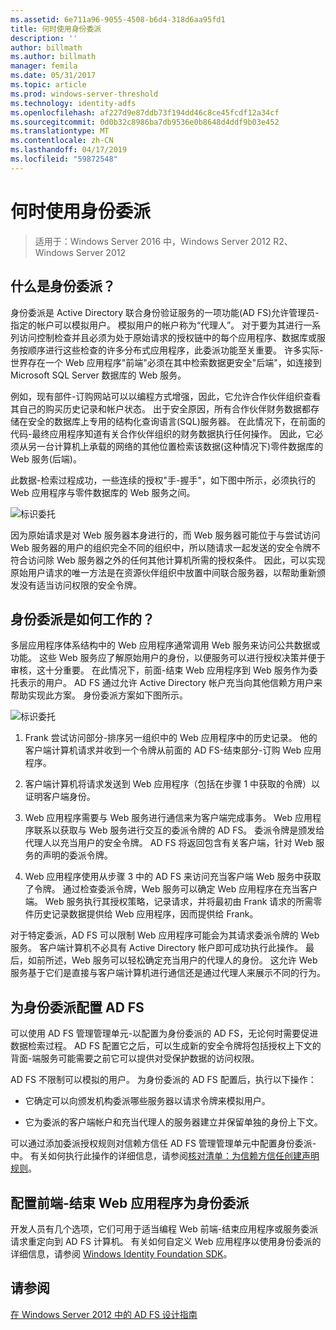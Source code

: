 ```yaml
---
ms.assetid: 6e711a96-9055-4508-b6d4-318d6aa95fd1
title: 何时使用身份委派
description: ''
author: billmath
ms.author: billmath
manager: femila
ms.date: 05/31/2017
ms.topic: article
ms.prod: windows-server-threshold
ms.technology: identity-adfs
ms.openlocfilehash: af227d9e87ddb73f194dd46c8ce45fcdf12a34cf
ms.sourcegitcommit: 0d0b32c8986ba7db9536e0b8648d4ddf9b03e452
ms.translationtype: MT
ms.contentlocale: zh-CN
ms.lasthandoff: 04/17/2019
ms.locfileid: "59872548"
---
```

# <a name="when-to-use-identity-delegation"></a>何时使用身份委派

>适用于：Windows Server 2016 中，Windows Server 2012 R2、 Windows Server 2012
  
## <a name="what-is-identity-delegation"></a>什么是身份委派？  
身份委派是 Active Directory 联合身份验证服务的一项功能\(AD FS\)允许管理员\-指定的帐户可以模拟用户。 模拟用户的帐户称为“代理人”。 对于要为其进行一系列访问控制检查并且必须为处于原始请求的授权链中的每个应用程序、数据库或服务按顺序进行这些检查的许多分布式应用程序，此委派功能至关重要。 许多实际\-世界存在一个 Web 应用程序"前端"必须在其中检索数据更安全"后端"，如连接到 Microsoft SQL Server 数据库的 Web 服务。  
  
例如，现有部件\-订购网站可以以编程方式增强，因此，它允许合作伙伴组织查看其自己的购买历史记录和帐户状态。 出于安全原因，所有合作伙伴财务数据都存储在安全的数据库上专用的结构化查询语言\(SQL\)服务器。 在此情况下，在前面的代码\-最终应用程序知道有关合作伙伴组织的财务数据执行任何操作。 因此，它必须从另一台计算机上承载的网络的其他位置检索该数据\(这种情况下\)零件数据库的 Web 服务\(后端\)。  
  
此数据\-检索过程成功，一些连续的授权"手\-握手"，如下图中所示，必须执行的 Web 应用程序与零件数据库的 Web 服务之间。  
  
![标识委托](media/adfs2_identitydelegationconcept.gif)  
  
因为原始请求是对 Web 服务器本身进行的，而 Web 服务器可能位于与尝试访问 Web 服务器的用户的组织完全不同的组织中，所以随请求一起发送的安全令牌不符合访问除 Web 服务器之外的任何其他计算机所需的授权条件。 因此，可以实现原始用户请求的唯一方法是在资源伙伴组织中放置中间联合服务器，以帮助重新颁发没有适当访问权限的安全令牌。  
  
## <a name="how-does-identity-delegation-work"></a>身份委派是如何工作的？  
多层应用程序体系结构中的 Web 应用程序通常调用 Web 服务来访问公共数据或功能。 这些 Web 服务应了解原始用户的身份，以便服务可以进行授权决策并便于审核，这十分重要。 在此情况下，前面\-结束 Web 应用程序到 Web 服务作为委托表示的用户。 AD FS 通过允许 Active Directory 帐户充当向其他信赖方用户来帮助实现此方案。 身份委派方案如下图所示。  
  
![标识委托](media/adfs2_identitydelegationsteps.gif)  
  
1.  Frank 尝试访问部分\-排序另一组织中的 Web 应用程序中的历史记录。 他的客户端计算机请求并收到一个令牌从前面的 AD FS\-结束部分\-订购 Web 应用程序。  
  
2.  客户端计算机将请求发送到 Web 应用程序（包括在步骤 1 中获取的令牌）以证明客户端身份。  
  
3.  Web 应用程序需要与 Web 服务进行通信来为客户端完成事务。 Web 应用程序联系以获取与 Web 服务进行交互的委派令牌的 AD FS。 委派令牌是颁发给代理人以充当用户的安全令牌。 AD FS 将返回包含有关客户端，针对 Web 服务的声明的委派令牌。  
  
4.  Web 应用程序使用从步骤 3 中的 AD FS 来访问充当客户端 Web 服务中获取了令牌。 通过检查委派令牌，Web 服务可以确定 Web 应用程序在充当客户端。 Web 服务执行其授权策略，记录请求，并将最初由 Frank 请求的所需零件历史记录数据提供给 Web 应用程序，因而提供给 Frank。  
  
对于特定委派，AD FS 可以限制 Web 应用程序可能会为其请求委派令牌的 Web 服务。 客户端计算机不必具有 Active Directory 帐户即可成功执行此操作。 最后，如前所述，Web 服务可以轻松确定充当用户的代理人的身份。 这允许 Web 服务基于它们是直接与客户端计算机进行通信还是通过代理人来展示不同的行为。  
  
## <a name="configuring-ad-fs-for-identity-delegation"></a>为身份委派配置 AD FS  
可以使用 AD FS 管理管理单元\-以配置为身份委派的 AD FS，无论何时需要促进数据检索过程。 AD FS 配置它之后，可以生成新的安全令牌将包括授权上下文的背面\-端服务可能需要之前它可以提供对受保护数据的访问权限。  
  
AD FS 不限制可以模拟的用户。 为身份委派的 AD FS 配置后，执行以下操作：  
  
-   它确定可以向颁发机构委派哪些服务器以请求令牌来模拟用户。  
  
-   它为委派的客户端帐户和充当代理人的服务器建立并保留单独的身份上下文。  
  
可以通过添加委派授权规则对信赖方信任 AD FS 管理管理单元中配置身份委派\-中。 有关如何执行此操作的详细信息，请参阅[核对清单：为信赖方信任创建声明规则](../../ad-fs/deployment/Checklist--Creating-Claim-Rules-for-a-Relying-Party-Trust.md)。  
  
## <a name="configuring-the-front-end-web-application-for-identity-delegation"></a>配置前端\-结束 Web 应用程序为身份委派  
开发人员有几个选项，它们可用于适当编程 Web 前端\-结束应用程序或服务委派请求重定向到 AD FS 计算机。 有关如何自定义 Web 应用程序以使用身份委派的详细信息，请参阅 [Windows Identity Foundation SDK](https://go.microsoft.com/fwlink/?LinkId=122266)。  
  
## <a name="see-also"></a>请参阅
[在 Windows Server 2012 中的 AD FS 设计指南](AD-FS-Design-Guide-in-Windows-Server-2012.md)

